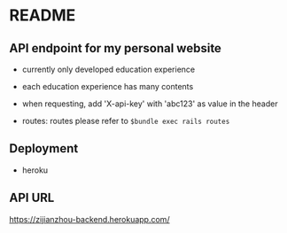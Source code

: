 # README

## API endpoint for my personal website
* currently only developed education experience
* each education experience has many contents
* when requesting, add 'X-api-key' with 'abc123' as value in the header

* routes:
    routes please refer to `$bundle exec rails routes`
## Deployment
* heroku

## API URL
https://zijianzhou-backend.herokuapp.com/
